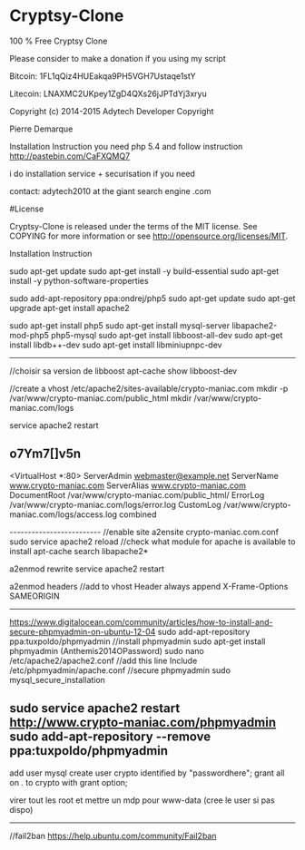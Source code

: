 # Cryptsy-Clone

100 % Free Cryptsy Clone

Please consider to make a donation if you using my script

Bitcoin:  1FL1qQiz4HUEakqa9PH5VGH7Ustaqe1stY

Litecoin: LNAXMC2UKpey1ZgD4QXs26jJPTdYj3xryu

Copyright (c) 2014-2015 Adytech Developer Copyright

Pierre Demarque

Installation Instruction
you need php 5.4 and follow instruction http://pastebin.com/CaFXQMQ7

i do installation service + securisation if you need

contact:
adytech2010 at the giant search engine  .com



#License

Cryptsy-Clone is released under the terms of the MIT license. See COPYING for more information or see http://opensource.org/licenses/MIT.

Installation Instruction

sudo apt-get update
sudo apt-get install -y build-essential
sudo apt-get install -y python-software-properties
 
 
sudo add-apt-repository ppa:ondrej/php5
sudo apt-get update
sudo apt-get upgrade
apt-get install apache2
 
sudo apt-get install php5
sudo apt-get install mysql-server libapache2-mod-php5 php5-mysql
sudo apt-get install libboost-all-dev
sudo apt-get install libdb++-dev
sudo apt-get install libminiupnpc-dev
 
-------------
//choisir sa version de libboost
apt-cache show libboost-dev
 
 
//create a vhost
/etc/apache2/sites-available/crypto-maniac.com
mkdir -p /var/www/crypto-maniac.com/public_html
mkdir /var/www/crypto-maniac.com/logs
 
service apache2 restart
 
o7Ym7[]v5n
--------------------
<VirtualHost *:80>
     ServerAdmin webmaster@example.net
     ServerName www.crypto-maniac.com
     ServerAlias www.crypto-maniac.com
     DocumentRoot /var/www/crypto-maniac.com/public_html/
     ErrorLog /var/www/crypto-maniac.com/logs/error.log
     CustomLog /var/www/crypto-maniac.com/logs/access.log combined
 
</VirtualHost>
-------------------------
//enable site
a2ensite crypto-maniac.com.conf
sudo service apache2 reload
//check what module for apache is available to install
apt-cache search libapache2*
 
 
a2enmod rewrite
service apache2 restart
 
a2enmod headers
//add to vhost
Header always append X-Frame-Options SAMEORIGIN
 
-------------------------------------
https://www.digitalocean.com/community/articles/how-to-install-and-secure-phpmyadmin-on-ubuntu-12-04
sudo add-apt-repository ppa:tuxpoldo/phpmyadmin
//install phpmyadmin
sudo apt-get install phpmyadmin  (Anthemis2014OPassword)
sudo nano /etc/apache2/apache2.conf
//add this line
Include /etc/phpmyadmin/apache.conf
//secure phpmyadmin
sudo mysql_secure_installation
 
sudo service apache2 restart
http://www.crypto-maniac.com/phpmyadmin
sudo add-apt-repository --remove ppa:tuxpoldo/phpmyadmin
----------------------------------------------------
add user mysql
create user crypto identified by "passwordhere";
grant all on *.* to crypto with grant option;
 
virer tout les root et mettre un mdp pour www-data (cree le user si pas dispo)
 
----------------------------------------------------------
//fail2ban
https://help.ubuntu.com/community/Fail2ban
